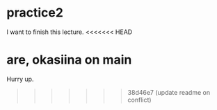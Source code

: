 # practice2

I want to finish this lecture.
<<<<<<< HEAD


are,
okasiina on main
=======
Hurry up.
>>>>>>> 38d46e7 (update readme on conflict)
